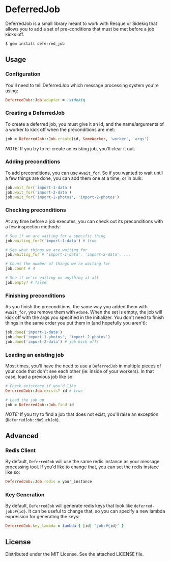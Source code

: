 # DeferredJob

DeferredJob is a small library meant to work with Resque or Sidekiq that allows
you to add a set of pre-conditions that must be met before a job kicks off.

``` bash
$ gem install deferred_job
```

## Usage

### Configuration

You'll need to tell DeferredJob which message processing system you're using:

``` ruby
DeferredJob::Job.adapter = :sidekiq
```

### Creating a DeferredJob

To create a deferred job, you must give it an id, and the name/arguments
of a worker to kick off when the preconditions are met:

``` ruby
job = DeferredJob::Job.create(id, SomeWorker, 'worker', 'args')
```

_NOTE:_ If you try to re-create an existing job, you'll clear it out.

### Adding preconditions

To add preconditions, you can use `#wait_for`.  So if you wanted to wait until
a few things are done, you can add them one at a time, or in bulk:

``` ruby
job.wait_for('import-1-data')
job.wait_for('import-2-data')
job.wait_for('import-1-photos', 'import-2-photos')
```

### Checking preconditions

At any time before a job executes, you can check out its preconditions with
a few inspection methods:

``` ruby
# See if we are waiting for a specific thing
job.waiting_for?('import-1-data') # true

# See what things we are waiting for
job.waiting_for # 'import-1-data', 'import-2-data', ...

# Count the number of things we're waiting for
job.count # 4

# See if we're waiting on anything at all
job.empty? # false
```

### Finishing preconditions

As you finish the preconditions, the same way you added them with `#wait_for`,
you remove them with `#done`.  When the set is empty, the job will kick
off with the args you specified in the initializer.  You don't need
to finish things in the same order you put them in (and hopefully you
aren't):

``` ruby
job.done('import-1-data')
job.done('import-1-photos', 'import-2-photos')
job.done('import-2-data') # job kick off!
```

### Loading an existing job

Most times, you'll have the need to use a `DeferredJob` in multiple
pieces of your code that don't see each other (ie: inside of your workers).
In that case, load a previous job like so:

``` ruby
# Check existence if you'd like
DeferredJob::Job.exists? id # true

# Load the job up
job = DeferredJob::Job.find id
```

_NOTE:_ If you try to find a job that does not exist, you'll raise an
exception (`DeferredJob::NoSuchJob`).

## Advanced

### Redis Client

By default, `DeferredJob` will use the same redis instance as your message processing tool.
If you'd like to change that, you can set the redis instace like so:

``` ruby
DeferredJob::Job.redis = your_instance
```

### Key Generation

By default, `DeferredJob` will generate redis keys that look
like `deferred-job:#{id}`.  It can be useful to change that, so you can
specify a new lambda expression for generating the keys:

``` ruby
DeferredJob.key_lambda = lambda { |id| "job:#{id}" }
```

## License

Distributed under the MIT License.  See the attached LICENSE file.
